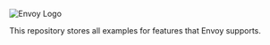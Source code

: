 ![Envoy Logo](https://github.com/envoyproxy/artwork/blob/main/PNG/Envoy_Logo_Final_PANTONE.png)

This repository stores all examples for features that Envoy supports.
